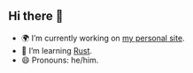 ## Hi there 👋

- 🌍 I’m currently working on [my personal site](https://chrisnewtn.com/).
- 🦀 I’m learning [Rust](https://www.rust-lang.org/).
- 😄 Pronouns: he/him.
